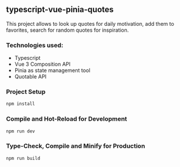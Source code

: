 ## typescript-vue-pinia-quotes

This project allows to look up quotes for daily motivation, add them to favorites, search for random quotes for inspiration.

### Technologies used:
- Typescript
- Vue 3 Composition API
- Pinia as state management tool 
- Quotable API

### Project Setup

```sh
npm install
```

### Compile and Hot-Reload for Development

```sh
npm run dev
```

### Type-Check, Compile and Minify for Production

```sh
npm run build
```
